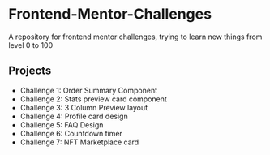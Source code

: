 # Frontend-Mentor-Challenges

A repository for frontend mentor challenges, trying to learn new things from level 0 to 100

## Projects

- Challenge 1: Order Summary Component
  <br/>
- Challenge 2: Stats preview card component
  <br/>
- Challenge 3: 3 Column Preview layout
  <br/>
- Challenge 4: Profile card design
  <br/>
- Challenge 5: FAQ Design
  <br/>
- Challenge 6: Countdown timer
  <br>
- Challenge 7: NFT Marketplace card
